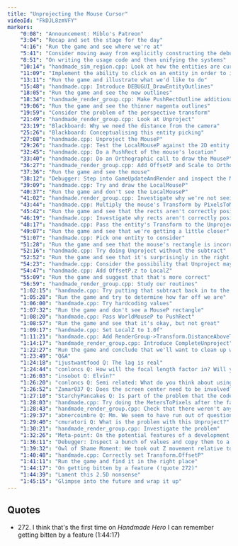 ```yaml
---
title: "Unprojecting the Mouse Cursor"
videoId: "FkDJL8zmVFY"
markers:
    "0:08": "Announcement: Miblo's Patreon"
    "3:04": "Recap and set the stage for the day"
    "4:16": "Run the game and see where we're at"
    "5:41": "Consider moving away from explicitly constructing the debug hierarchy"
    "8:51": "On writing the usage code and then unifying the systems"
    "10:14": "handmade_sim_region.cpp: Look at how the entities are currently handled"
    "11:09": "Implement the ability to click on an entity in order to inspect it"
    "13:11": "Run the game and illustrate what we'd like to do"
    "15:48": "handmade.cpp: Introduce DEBUGUI_DrawEntityOutlines"
    "18:05": "Run the game and see the new outlines"
    "18:34": "handmade_render_group.cpp: Make PushRectOutline additionally take a Thickness"
    "19:06": "Run the game and see the thinner magenta outlines"
    "19:59": "Consider the problem of the perspective transform"
    "21:49": "handmade_render_group.cpp: Look at Unproject"
    "23:19": "Blackboard: Why we need the distance from the camera"
    "25:26": "Blackboard: Conceptualising this entity picking"
    "27:08": "handmade.cpp: Unproject the MouseP"
    "29:26": "handmade.cpp: Test the LocalMouseP against the 2D entity Volume->Dim"
    "32:45": "handmade.cpp: Do a PushRect of the mouse's location"
    "33:40": "handmade.cpp: Do an Orthographic call to draw the MouseP"
    "36:27": "handmade_render_group.cpp: Add OffsetP and Scale to Orthographic"
    "37:36": "Run the game and see the mouse"
    "38:12": "Debugger: Step into GameUpdateAndRender and inspect the MouseP"
    "39:09": "handmade.cpp: Try and draw the LocalMouseP"
    "40:37": "Run the game and don't see the LocalMouseP"
    "41:02": "handmade.render_group.cpp: Investigate why we're not seeing the LocalMouseP"
    "43:44": "handmade.cpp: Multiply the mouse's Transform by PixelsToMeters"
    "45:42": "Run the game and see that the rects aren't correctly positioned [tl;dw: see 1:39:32]"
    "46:19": "handmade.cpp: Investigate why rects aren't correctly positioned"
    "48:17": "handmade.cpp: Pass the entity's Transform to the Unproject call"
    "49:07": "Run the game and see that we're getting a little closer"
    "51:07": "handmade.cpp: Pick one entity to consider"
    "51:28": "Run the game and see that the mouse's rectangle is incorrectly placed and scaled"
    "52:16": "handmade.cpp: Try doing Unproject without the subtract"
    "52:52": "Run the game and see that it's surprisingly in the right place"
    "54:23": "handmade.cpp: Consider the possibility that Unproject may be fundamentally busted"
    "54:47": "handmade.cpp: Add OffsetP.z to LocalZ"
    "55:09": "Run the game and suggest that that's more correct"
    "56:59": "handmade_render_group.cpp: Study our routines"
    "1:02:15": "handmade.cpp: Try putting that subtract back in to the Unproject"
    "1:05:28": "Run the game and try to determine how far off we are"
    "1:06:00": "handmade.cpp: Try hardcoding values"
    "1:07:32": "Run the game and don't see a MouseP rectangle"
    "1:08:20": "handmade.cpp: Pass WorldMouseP to PushRect"
    "1:08:57": "Run the game and see that it's okay, but not great"
    "1:09:17": "handmade.cpp: Set LocalZ to 1.0f"
    "1:11:21": "handmade.cpp: Add RenderGroup->Transform.DistanceAboveTarget to PushRect"
    "1:14:17": "handmade_render_group.cpp: Introduce CompleteUnproject"
    "1:22:27": "Run the game and conclude that we'll want to clean up what's happening in the projection"
    "1:23:49": "Q&A"
    "1:24:18": "ijustwantfood Q: The lag is real"
    "1:24:44": "conloncs Q: How will the focal length factor in? Will you have FOV stuff?"
    "1:26:03": "insobot Q: Elvin?"
    "1:26:20": "conloncs Q: Semi related: What do you think about using different types for Points and Vectors?"
    "1:26:52": "Zamar037 Q: Does the screen center need to be involved? It was used in CompleteUnproject"
    "1:27:10": "StarchyPancakes Q: Is part of the problem that the code isn't normalizing the motion between the mouse and the entity relative to the screen dimensions in world coordinates at the different levels?"
    "1:28:03": "handmade.cpp: Try doing the MetersToPixels after the fact"
    "1:28:43": "handmade_render_group.cpp: Check that there weren't any other transforms happening to PushRect"
    "1:29:37": "abnercoimbre Q: Mm. We seem to have run out of questions"
    "1:29:40": "cmuratori Q: What is the problem with this Unproject?"
    "1:30:21": "handmade_render_group.cpp: Investigate the problem"
    "1:32:26": "Meta-point: On the potential features of a development tool that would help with these types of problems"
    "1:36:11": "Debugger: Inspect a bunch of values and copy them to a scratch buffer"
    "1:39:32": "Owl of Shame Moment: We took out Z movement relative to the basis P"
    "1:40:48": "handmade.cpp: Correctly set Transform.OffsetP"
    "1:41:11": "Run the game and find it in the right place"
    "1:44:17": "On getting bitten by a feature (!quote 272)"
    "1:44:39": "Lament this 2.5D nonsense"
    "1:45:15": "Glimpse into the future and wrap it up"
---
```


## Quotes

* 272\. I think that's the first time on *Handmade Hero* I can remember getting bitten by a feature (1:44:17)
